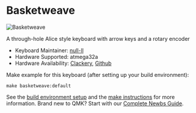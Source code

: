 # Basketweave

![Basketweave](https://i.imgur.com/lXhMxQUl.jpg)

A through-hole Alice style keyboard with arrow keys and a rotary encoder

* Keyboard Maintainer: [null-ll](https://github.com/null-ll)
* Hardware Supported: atmega32a
* Hardware Availability: [Clackery](https://clackery.com), [Github](https://github.com/null-ll/basketweave)

Make example for this keyboard (after setting up your build environment):

    make basketweave:default

See the [build environment setup](https://docs.qmk.fm/#/getting_started_build_tools) and the [make instructions](https://docs.qmk.fm/#/getting_started_make_guide) for more information. Brand new to QMK? Start with our [Complete Newbs Guide](https://docs.qmk.fm/#/newbs).
